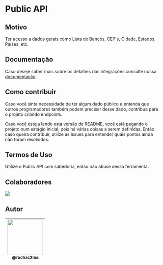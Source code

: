 # Public API

## Motivo
Ter acesso a dados gerais como Lista de Bancos, CEP's, Cidade, Estados, Países, etc.

## Documentação
Caso deseje saber mais sobre os detalhes das integrações consulte nossa [documentação](https://documenter.getpostman.com/view/13084905/UzQsw7S6).

## Como contribuir
Caso você sinta necessidade de ter algum dado público e entenda que outros programadores também podem precisar desse dado, contribua para o projeto criando endpoints.

Caso você esteja lendo esta versão de README, você está pegando o projeto num estágio inicial, pois há várias coisas a serem definidas. Então caso queira contribuir, utilize as issues para entender quais pontos ainda não foram resolvidos.

## Termos de Uso
Utilize o Public API com sabedoria, então não abuse dessa ferramenta.

## Colaboradores

<a href="https://github.com/rochac2lee/public_api/graphs/contributors"><img src="https://contrib.rocks/image?repo=rochac2lee/public_api" /></a>

## Autor

| [<img src="https://avatars.githubusercontent.com/u/60928171?s=96&v=4?size=115" width=115><br><sub>@rochac2lee</sub>](https://github.com/rochac2lee) | 
| :---: |

